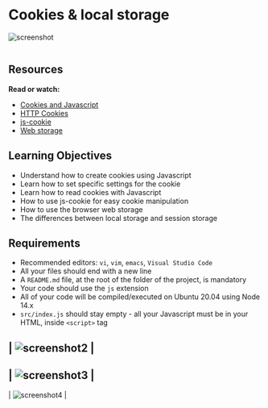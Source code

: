 # Cookies & local storage

![screenshot](https://zupimages.net/up/23/38/mqr2.png)

  


  <div class="panel panel-default" id="project-description">
  <div class="panel-body">
    <p><img src="https://s3.amazonaws.com/alx-intranet.hbtn.io/uploads/medias/2020/1/ea21e0798eebbfd929b4.jpeg?X-Amz-Algorithm=AWS4-HMAC-SHA256&X-Amz-Credential=AKIARDDGGGOUSBVO6H7D%2F20230919%2Fus-east-1%2Fs3%2Faws4_request&X-Amz-Date=20230919T050305Z&X-Amz-Expires=86400&X-Amz-SignedHeaders=host&X-Amz-Signature=9f8eecd780eb942a4682f2012b67bc2cfbb6583627bbe29cad4751d36ce07af3" alt="" loading='lazy' style="" /></p>

<h2>Resources</h2>

<p><strong>Read or watch:</strong></p>

<ul>
<li><a href="/rltoken/Dc01KHSVOsco-ox4L20A9A" title="Cookies and Javascript" target="_blank">Cookies and Javascript</a></li>
<li><a href="/rltoken/kzI71T3JgeL87DYlFzS5Gg" title="HTTP Cookies" target="_blank">HTTP Cookies</a></li>
<li><a href="/rltoken/YW3GbxgexH4ckfEpMX-kvg" title="js-cookie" target="_blank">js-cookie</a></li>
<li><a href="/rltoken/vBpBmBUFw3mFvfHnOrkgLw" title="Web storage" target="_blank">Web storage</a></li>
</ul>

<h2>Learning Objectives</h2>

<ul>
<li>Understand how to create cookies using Javascript</li>
<li>Learn how to set specific settings for the cookie</li>
<li>Learn how to read cookies with Javascript</li>
<li>How to use js-cookie for easy cookie manipulation</li>
<li>How to use the browser web storage</li>
<li>The differences between local storage and session storage</li>
</ul>

<h2>Requirements</h2>

<ul>
<li>Recommended editors: <code>vi</code>, <code>vim</code>, <code>emacs</code>, <code>Visual Studio Code</code></li>
<li>All your files should end with a new line</li>
<li>A <code>README.md</code> file, at the root of the folder of the project, is mandatory</li>
<li>Your code should use the <code>js</code> extension</li>
<li>All of your code will be compiled/executed on Ubuntu 20.04 using Node 14.x</li>
<li><code>src/index.js</code> should stay empty - all your Javascript must be in your HTML, inside <code>&lt;script&gt;</code> tag</li>
</ul>

  </div>
</div>

|
![screenshot2](https://zupimages.net/up/23/38/317w.png)
|
-----
|
![screenshot3](https://zupimages.net/up/23/38/s5va.png)
|
-----
|
![screenshot4](https://zupimages.net/up/23/38/go45.gif)
|